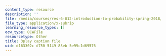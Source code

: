 ```yaml
---
content_type: resource
description: ''
file: /media/courses/res-6-012-introduction-to-probability-spring-2018/d163302cd750514983eb5e99c1d69576_BjjkSM1Dasg.vtt
file_type: application/x-subrip
learning_resource_types: []
ocw_type: OCWFile
resourcetype: Other
title: 3play caption file
uid: d163302c-d750-5149-83eb-5e99c1d69576
---
```

